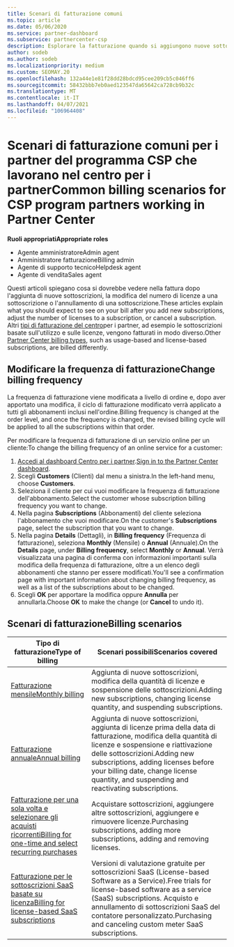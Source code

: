 ```yaml
---
title: Scenari di fatturazione comuni
ms.topic: article
ms.date: 05/06/2020
ms.service: partner-dashboard
ms.subservice: partnercenter-csp
description: Esplorare la fatturazione quando si aggiungono nuove sottoscrizioni, si regola la quantità di licenze o si annulla una sottoscrizione. Scopri in che modo le sottoscrizioni basate sull'utilizzo e sulle licenze sono diverse.
author: sodeb
ms.author: sodeb
ms.localizationpriority: medium
ms.custom: SEOMAY.20
ms.openlocfilehash: 132a44e1e81f28dd28bdcd95cee209cb5c046ff6
ms.sourcegitcommit: 58432bbb7eb0aed123547da65642ca728cb9b32c
ms.translationtype: MT
ms.contentlocale: it-IT
ms.lasthandoff: 04/07/2021
ms.locfileid: "106964408"
---
```

# <a name="common-billing-scenarios-for-csp-program-partners-working-in-partner-center"></a><span data-ttu-id="68e0a-104">Scenari di fatturazione comuni per i partner del programma CSP che lavorano nel centro per i partner</span><span class="sxs-lookup"><span data-stu-id="68e0a-104">Common billing scenarios for CSP program partners working in Partner Center</span></span>

<span data-ttu-id="68e0a-105">**Ruoli appropriati**</span><span class="sxs-lookup"><span data-stu-id="68e0a-105">**Appropriate roles**</span></span>

- <span data-ttu-id="68e0a-106">Agente amministratore</span><span class="sxs-lookup"><span data-stu-id="68e0a-106">Admin agent</span></span>
- <span data-ttu-id="68e0a-107">Amministratore fatturazione</span><span class="sxs-lookup"><span data-stu-id="68e0a-107">Billing admin</span></span>
- <span data-ttu-id="68e0a-108">Agente di supporto tecnico</span><span class="sxs-lookup"><span data-stu-id="68e0a-108">Helpdesk agent</span></span>
- <span data-ttu-id="68e0a-109">Agente di vendita</span><span class="sxs-lookup"><span data-stu-id="68e0a-109">Sales agent</span></span>

<span data-ttu-id="68e0a-110">Questi articoli spiegano cosa si dovrebbe vedere nella fattura dopo l'aggiunta di nuove sottoscrizioni, la modifica del numero di licenze a una sottoscrizione o l'annullamento di una sottoscrizione.</span><span class="sxs-lookup"><span data-stu-id="68e0a-110">These articles explain what you should expect to see on your bill after you add new subscriptions, adjust the number of licenses to a subscription, or cancel a subscription.</span></span> <span data-ttu-id="68e0a-111">Altri [tipi di fatturazione del centro](billing-different-types.md)per i partner, ad esempio le sottoscrizioni basate sull'utilizzo e sulle licenze, vengono fatturati in modo diverso.</span><span class="sxs-lookup"><span data-stu-id="68e0a-111">Other [Partner Center billing types](billing-different-types.md), such as usage-based and license-based subscriptions, are billed differently.</span></span>


## <a name="change-billing-frequency"></a><span data-ttu-id="68e0a-112">Modificare la frequenza di fatturazione</span><span class="sxs-lookup"><span data-stu-id="68e0a-112">Change billing frequency</span></span>

<span data-ttu-id="68e0a-113">La frequenza di fatturazione viene modificata a livello di ordine e, dopo aver apportato una modifica, il ciclo di fatturazione modificato verrà applicato a tutti gli abbonamenti inclusi nell'ordine.</span><span class="sxs-lookup"><span data-stu-id="68e0a-113">Billing frequency is changed at the order level, and once the frequency is changed, the revised billing cycle will be applied to all the subscriptions within that order.</span></span> 

<span data-ttu-id="68e0a-114">Per modificare la frequenza di fatturazione di un servizio online per un cliente:</span><span class="sxs-lookup"><span data-stu-id="68e0a-114">To change the billing frequency of an online service for a customer:</span></span>

1. <span data-ttu-id="68e0a-115">[Accedi al dashboard Centro per i partner](https://partner.microsoft.com/dashboard/home).</span><span class="sxs-lookup"><span data-stu-id="68e0a-115">[Sign in to the Partner Center dashboard](https://partner.microsoft.com/dashboard/home).</span></span>
2. <span data-ttu-id="68e0a-116">Scegli **Customers** (Clienti) dal menu a sinistra.</span><span class="sxs-lookup"><span data-stu-id="68e0a-116">In the left-hand menu, choose **Customers**.</span></span>
3. <span data-ttu-id="68e0a-117">Seleziona il cliente per cui vuoi modificare la frequenza di fatturazione dell'abbonamento.</span><span class="sxs-lookup"><span data-stu-id="68e0a-117">Select the customer whose subscription billing frequency you want to change.</span></span>
4. <span data-ttu-id="68e0a-118">Nella pagina **Subscriptions** (Abbonamenti) del cliente seleziona l'abbonamento che vuoi modificare.</span><span class="sxs-lookup"><span data-stu-id="68e0a-118">On the customer's **Subscriptions** page, select the subscription that you want to change.</span></span>
5. <span data-ttu-id="68e0a-119">Nella pagina **Details** (Dettagli), in **Billing frequency** (Frequenza di fatturazione), seleziona **Monthly** (Mensile) o **Annual** (Annuale).</span><span class="sxs-lookup"><span data-stu-id="68e0a-119">On the **Details** page, under **Billing frequency**, select **Monthly** or **Annual**.</span></span> <span data-ttu-id="68e0a-120">Verrà visualizzata una pagina di conferma con informazioni importanti sulla modifica della frequenza di fatturazione, oltre a un elenco degli abbonamenti che stanno per essere modificati.</span><span class="sxs-lookup"><span data-stu-id="68e0a-120">You'll see a confirmation page with important information about changing billing frequency, as well as a list of the subscriptions about to be changed.</span></span>
6. <span data-ttu-id="68e0a-121">Scegli **OK** per apportare la modifica oppure **Annulla** per annullarla.</span><span class="sxs-lookup"><span data-stu-id="68e0a-121">Choose **OK** to make the change (or **Cancel** to undo it).</span></span>

## <a name="billing-scenarios"></a><span data-ttu-id="68e0a-122">Scenari di fatturazione</span><span class="sxs-lookup"><span data-stu-id="68e0a-122">Billing scenarios</span></span>

| <span data-ttu-id="68e0a-123">Tipo di fatturazione</span><span class="sxs-lookup"><span data-stu-id="68e0a-123">Type of billing</span></span> | <span data-ttu-id="68e0a-124">Scenari possibili</span><span class="sxs-lookup"><span data-stu-id="68e0a-124">Scenarios covered</span></span> |
| --------------- | ----------------- |
| [<span data-ttu-id="68e0a-125">Fatturazione mensile</span><span class="sxs-lookup"><span data-stu-id="68e0a-125">Monthly billing</span></span>](common-billing-scenarios-monthly.md) | <span data-ttu-id="68e0a-126">Aggiunta di nuove sottoscrizioni, modifica della quantità di licenze e sospensione delle sottoscrizioni.</span><span class="sxs-lookup"><span data-stu-id="68e0a-126">Adding new subscriptions, changing license quantity, and suspending subscriptions.</span></span> |
| [<span data-ttu-id="68e0a-127">Fatturazione annuale</span><span class="sxs-lookup"><span data-stu-id="68e0a-127">Annual billing</span></span>](common-billing-scenarios-annual.md) | <span data-ttu-id="68e0a-128">Aggiunta di nuove sottoscrizioni, aggiunta di licenze prima della data di fatturazione, modifica della quantità di licenze e sospensione e riattivazione delle sottoscrizioni.</span><span class="sxs-lookup"><span data-stu-id="68e0a-128">Adding new subscriptions, adding licenses before your billing date, change license quantity, and suspending and reactivating subscriptions.</span></span> |
| [<span data-ttu-id="68e0a-129">Fatturazione per una sola volta e selezionare gli acquisti ricorrenti</span><span class="sxs-lookup"><span data-stu-id="68e0a-129">Billing for one-time and select recurring purchases</span></span>](common-billing-scenarios-onetime-recurring.md) | <span data-ttu-id="68e0a-130">Acquistare sottoscrizioni, aggiungere altre sottoscrizioni, aggiungere e rimuovere licenze.</span><span class="sxs-lookup"><span data-stu-id="68e0a-130">Purchasing subscriptions, adding more subscriptions, adding and removing licenses.</span></span> |
| [<span data-ttu-id="68e0a-131">Fatturazione per le sottoscrizioni SaaS basate su licenza</span><span class="sxs-lookup"><span data-stu-id="68e0a-131">Billing for license-based SaaS subscriptions</span></span>](common-billing-scenarios-saas.md) | <span data-ttu-id="68e0a-132">Versioni di valutazione gratuite per sottoscrizioni SaaS (License-based Software as a Service).</span><span class="sxs-lookup"><span data-stu-id="68e0a-132">Free trials for license-based software as a service (SaaS) subscriptions.</span></span> <span data-ttu-id="68e0a-133">Acquisto e annullamento di sottoscrizioni SaaS del contatore personalizzato.</span><span class="sxs-lookup"><span data-stu-id="68e0a-133">Purchasing and canceling custom meter SaaS subscriptions.</span></span> |
